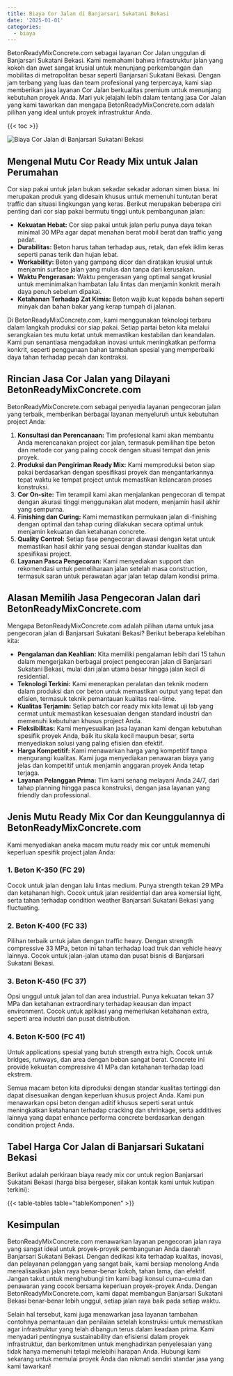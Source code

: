 ```yaml
---
title: Biaya Cor Jalan di Banjarsari Sukatani Bekasi
date: '2025-01-01'
categories:
  - biaya
---
```


BetonReadyMixConcrete.com sebagai layanan Cor Jalan unggulan di Banjarsari Sukatani Bekasi. Kami memahami bahwa infrastruktur jalan yang kokoh dan awet sangat krusial untuk menunjang perkembangan dan mobilitas di metropolitan besar seperti Banjarsari Sukatani Bekasi. Dengan jam terbang yang luas dan team profesional yang terpercaya, kami siap memberikan jasa layanan Cor Jalan berkualitas premium untuk menunjang kebutuhan proyek Anda. Mari yuk jelajahi lebih dalam tentang jasa Cor Jalan yang kami tawarkan dan mengapa BetonReadyMixConcrete.com adalah pilihan yang ideal untuk proyek infrastruktur Anda.

{{< toc >}}

![Biaya Cor Jalan di Banjarsari Sukatani Bekasi](https://betoncor8.github.io/cor/harga-beton-readymix-concrete%20(26).png)

## Mengenal Mutu Cor Ready Mix untuk Jalan Perumahan

Cor siap pakai untuk jalan bukan sekadar sekadar adonan simen biasa. Ini merupakan produk yang didesain khusus untuk memenuhi tuntutan berat traffic dan situasi lingkungan yang keras. Berikut merupakan beberapa ciri penting dari cor siap pakai bermutu tinggi untuk pembangunan jalan:

- **Kekuatan Hebat:** Cor siap pakai untuk jalan perlu punya daya tekan minimal 30 MPa agar dapat menahan berat mobil berat dan traffic yang padat.
- **Durabilitas:** Beton harus tahan terhadap aus, retak, dan efek iklim keras seperti panas terik dan hujan lebat.
- **Workability:** Beton yang gampang dicor dan diratakan krusial untuk menjamin surface jalan yang mulus dan tanpa dari kerusakan.
- **Waktu Pengerasan:** Waktu pengerasan yang optimal sangat krusial untuk meminimalkan hambatan lalu lintas dan menjamin konkrit meraih daya penuh sebelum dipakai.
- **Ketahanan Terhadap Zat Kimia:** Beton wajib kuat kepada bahan seperti minyak dan bahan bakar yang kerap tumpah di jalanan.

Di BetonReadyMixConcrete.com, kami menggunakan teknologi terbaru dalam langkah produksi cor siap pakai. Setiap partai beton kita melalui serangkaian tes mutu ketat untuk memastikan kestabilan dan keandalan. Kami pun senantiasa mengadakan inovasi untuk meningkatkan performa konkrit, seperti penggunaan bahan tambahan spesial yang memperbaiki daya tahan terhadap pecah dan kontraksi.

## Rincian Jasa Cor Jalan yang Dilayani BetonReadyMixConcrete.com

BetonReadyMixConcrete.com sebagai penyedia layanan pengecoran jalan yang terbaik, memberikan berbagai layanan menyeluruh untuk kebutuhan project Anda:

1. **Konsultasi dan Perencanaan:** Tim profesional kami akan membantu Anda merencanakan project cor jalan, termasuk pemilihan tipe beton dan metode cor yang paling cocok dengan situasi tempat dan jenis proyek.
2. **Produksi dan Pengiriman Ready Mix:** Kami memproduksi beton siap pakai berdasarkan dengan spesifikasi proyek dan mengantarkannya tepat waktu ke tempat project untuk memastikan kelancaran proses konstruksi.
3. **Cor On-site:** Tim terampil kami akan menjalankan pengecoran di tempat dengan akurasi tinggi menggunakan alat modern, menjamin hasil akhir yang sempurna.
4. **Finishing dan Curing:** Kami memastikan permukaan jalan di-finishing dengan optimal dan tahap curing dilakukan secara optimal untuk menjamin kekuatan dan ketahanan concrete.
5. **Quality Control:** Setiap fase pengecoran diawasi dengan ketat untuk memastikan hasil akhir yang sesuai dengan standar kualitas dan spesifikasi project.
6. **Layanan Pasca Pengecoran:** Kami menyediakan support dan rekomendasi untuk pemeliharaan jalan setelah masa construction, termasuk saran untuk perawatan agar jalan tetap dalam kondisi prima.

## Alasan Memilih Jasa Pengecoran Jalan dari BetonReadyMixConcrete.com

Mengapa BetonReadyMixConcrete.com adalah pilihan utama untuk jasa pengecoran jalan di Banjarsari Sukatani Bekasi? Berikut beberapa kelebihan kita:

- **Pengalaman dan Keahlian:** Kita memiliki pengalaman lebih dari 15 tahun dalam mengerjakan berbagai project pengecoran jalan di Banjarsari Sukatani Bekasi, mulai dari jalan utama besar hingga jalan kecil di residential.
- **Teknologi Terkini:** Kami menerapkan peralatan dan teknik modern dalam produksi dan cor beton untuk memastikan output yang tepat dan efisien, termasuk teknik pemantauan kualitas real-time.
- **Kualitas Terjamin:** Setiap batch cor ready mix kita lewat uji lab yang cermat untuk memastikan kesesuaian dengan standard industri dan memenuhi kebutuhan khusus project Anda.
- **Fleksibilitas:** Kami menyesuaikan jasa layanan kami dengan kebutuhan spesifik proyek Anda, baik itu skala kecil maupun besar, serta menyediakan solusi yang paling efisien dan efektif.
- **Harga Kompetitif:** Kami menawarkan harga yang kompetitif tanpa mengurangi kualitas. Kami juga menyediakan penawaran biaya yang jelas dan kompetitif untuk menjamin anggaran proyek Anda tetap terjaga.
- **Layanan Pelanggan Prima:** Tim kami senang melayani Anda 24/7, dari tahap planning hingga pasca konstruksi, dengan jasa layanan yang friendly dan professional.

## Jenis Mutu Ready Mix Cor dan Keunggulannya di BetonReadyMixConcrete.com

Kami menyediakan aneka macam mutu ready mix cor untuk memenuhi keperluan spesifik project jalan Anda:

### 1\. Beton K-350 (FC 29)

Cocok untuk jalan dengan lalu lintas medium. Punya strength tekan 29 MPa dan ketahanan high. Cocok untuk jalan residential dan area komersial light, serta tahan terhadap condition weather Banjarsari Sukatani Bekasi yang fluctuating.

### 2\. Beton K-400 (FC 33)

Pilihan terbaik untuk jalan dengan traffic heavy. Dengan strength compressive 33 MPa, beton ini tahan terhadap load truk dan vehicle heavy lainnya. Cocok untuk jalan-jalan utama dan pusat bisnis di Banjarsari Sukatani Bekasi.

### 3\. Beton K-450 (FC 37)

Opsi unggul untuk jalan tol dan area industrial. Punya kekuatan tekan 37 MPa dan ketahanan extraordinary terhadap keausan dan impact environment. Cocok untuk aplikasi yang memerlukan ketahanan extra, seperti area industri dan pusat distribution.

### 4\. Beton K-500 (FC 41)

Untuk applications spesial yang butuh strength extra high. Cocok untuk bridges, runways, dan area dengan beban sangat berat. Concrete ini provide kekuatan compressive 41 MPa dan ketahanan terhadap load ekstrem.

Semua macam beton kita diproduksi dengan standar kualitas tertinggi dan dapat disesuaikan dengan keperluan khusus project Anda. Kami pun menawarkan opsi beton dengan aditif khusus seperti serat untuk meningkatkan ketahanan terhadap cracking dan shrinkage, serta additives lainnya yang dapat enhance performa concrete berdasarkan dengan condition project Anda.

## Tabel Harga Cor Jalan di Banjarsari Sukatani Bekasi

Berikut adalah perkiraan biaya ready mix cor untuk region Banjarsari Sukatani Bekasi (harga bisa bergeser, silakan kontak kami untuk kutipan terkini):

{{< table-tables table="tableKomponen" >}}

## Kesimpulan

BetonReadyMixConcrete.com menawarkan layanan pengecoran jalan raya yang sangat ideal untuk proyek-proyek pembangunan Anda daerah Banjarsari Sukatani Bekasi. Dengan dedikasi kita terhadap kualitas, inovasi, dan pelayanan pelanggan yang sangat baik, kami bersiap menolong Anda merealisasikan jalan raya benar-benar kokoh, tahan lama, dan efektif. Jangan takut untuk menghubungi tim kami bagi konsul cuma-cuma dan penawaran yang cocok bersama keperluan proyek-proyek Anda. Dengan BetonReadyMixConcrete.com, kami dapat membangun Banjarsari Sukatani Bekasi benar-benar lebih unggul, setiap jalan raya baik pada setiap waktu.

Selain hal tersebut, kami juga menawarkan jasa layanan tambahan contohnya pemantauan dan penilaian setelah konstruksi untuk memastikan agar infrastruktur yang telah dibangun terus dalam keadaan prima. Kami menyadari pentingnya sustainability dan efisiensi dalam proyek infrastruktur, dan berkomitmen untuk menghadirkan penyelesaian yang tidak hanya memenuhi tetapi melebihi harapan Anda. Hubungi kami sekarang untuk memulai proyek Anda dan nikmati sendiri standar jasa yang kami tawarkan!
